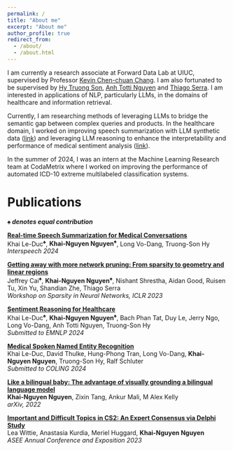 ```yaml
---
permalink: /
title: "About me"
excerpt: "About me"
author_profile: true
redirect_from: 
  - /about/
  - /about.html
---
```

I am currently a research associate at Forward Data Lab at UIUC, supervised by Professor [Kevin Chen-chuan Chang](https://siebelschool.illinois.edu/about/people/faculty/kcchang). I am also fortunated to be supervised by [Hy Truong Son](https://people.cs.uchicago.edu/~hytruongson/), [Anh Totti Nguyen](https://anhnguyen.me/research/) and [Thiago Serra](https://tippie.uiowa.edu/people/thiago-serra). I am interested in applications of NLP, particularly LLMs, in the domains of healthcare and information retrieval. 

Currently, I am researching methods of leveraging LLMs to bridge the semantic gap between complex queries and products. In the healthcare domain, I worked on improving speech summarization with LLM synthetic data ([link](https://arxiv.org/pdf/2406.15888)) and leveraging LLM reasoning to enhance the interpretability and performance of medical sentiment analysis ([link](https://arxiv.org/pdf/2407.21054)). 

In the summer of 2024, I was an intern at the Machine Learning Research team at CodaMetrix where I worked on improving the performance of automated ICD-10 extreme multilabeled classification systems.



Publications
=====
***♠ denotes equal contribution***

[**Real-time Speech Summarization for Medical Conversations**](https://arxiv.org/pdf/2406.15888) <br>
Khai Le-Duc<sup>♠</sup>, **Khai-Nguyen Nguyen<sup>♠</sup>**, Long Vo-Dang, Truong-Son Hy<br>
_Interspeech 2024_<br>

[**Getting away with more network pruning: From sparsity to geometry and linear regions**](https://arxiv.org/pdf/2301.07966) <br> 
Jeffrey Cai<sup>♠</sup>, **Khai-Nguyen Nguyen<sup>♠</sup>**, Nishant Shrestha, Aidan Good, Ruisen Tu, Xin Yu, Shandian Zhe, Thiago Serra <br>
_Workshop on Sparsity in Neural Networks, ICLR 2023_ <br>

[**Sentiment Reasoning for Healthcare**](https://arxiv.org/pdf/2407.21054) <br>
Khai Le-Duc<sup>♠</sup>, **Khai-Nguyen Nguyen<sup>♠</sup>**, Bach Phan Tat, Duy Le, Jerry Ngo, Long Vo-Dang, Anh Totti Nguyen, Truong-Son Hy <br>
_Submitted to EMNLP 2024_<br>

[**Medical Spoken Named Entity Recognition**](https://arxiv.org/pdf/2406.13337) <br>
Khai Le-Duc, David Thulke, Hung-Phong Tran, Long Vo-Dang, **Khai-Nguyen Nguyen**, Truong-Son Hy, Ralf Schluter <br>
_Submitted to COLING 2024_<br>

[**Like a bilingual baby: The advantage of visually grounding a bilingual language model**](https://arxiv.org/pdf/2210.05487) <br>
**Khai-Nguyen Nguyen**, Zixin Tang, Ankur Mali, M Alex Kelly<br>
_arXiv, 2022_<br>

[**Important and Difficult Topics in CS2: An Expert Consensus via Delphi Study**]((https://www.tara.tcd.ie/bitstream/handle/2262/104028/important-and-difficult-topics-in-cs2-an-expert-consensus-via-delphi-study.pdf?sequence=1)) <br>
Lea Wittie, Anastasia Kurdia, Meriel Huggard, **Khai-Nguyen Nguyen** <br>
_ASEE Annual Conference and Exposition 2023_<br>
